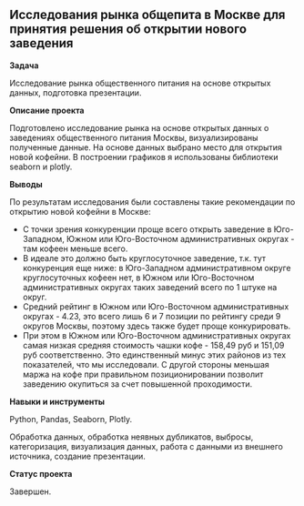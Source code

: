 ## Исследования рынка общепита в Москве для принятия решения об открытии нового заведения

**Задача**   

Исследование рынка общественного питания на основе открытых данных, подготовка презентации.

**Описание проекта**

Подготовлено исследование рынка на основе открытых данных о заведениях общественного питания Москвы, визуализированы полученные данные. На основе данных выбрано место для открытия новой кофейни. В построении графиков я использованы библиотеки seaborn и plotly.

**Выводы**

По результатам исследования были составлены такие рекомендации по открытию новой кофейни в Москве:
* С точки зрения конкуренции проще всего открыть заведение в Юго-Западном, Южном или Юго-Восточном административных округах - там кофеен меньше всего.
* В идеале это должно быть круглосуточное заведение, т.к. тут конкуренция еще ниже: в Юго-Западном административном округе круглосуточных кофеен нет, в Южном или Юго-Восточном административных округах таких заведений всего по 1 штуке на округ.
* Средний рейтинг в Южном или Юго-Восточном административных округах - 4.23, это всего лишь 6 и 7 позиции по рейтингу среди 9 округов Москвы, поэтому здесь также будет проще конкурировать.
* При этом в Южном или Юго-Восточном административных округах самая низкая средняя стоимость чашки кофе - 158,49 руб и 151,09 руб соответственно. Это единственный минус этих районов из тех показателей, что мы исследовали. С другой стороны меньшая маржа на кофе при правильном позиционировании позволит заведению окупиться за счет повышенной проходимости.

**Навыки и инструменты**  

Python, Pandas, Seaborn, Plotly.

Обработка данных, обработка неявных  дубликатов, выбросы, категоризация, визуализация данных, работа с данными из внешнего источника, создание презентации.

**Статус проекта**

Завершен.